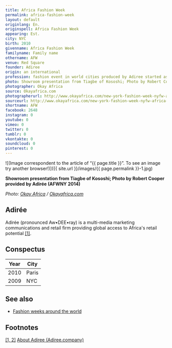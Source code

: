 ```yaml
---
title: Africa Fashion Week
permalink: africa-fashion-week
layout: default
originlang: En.
originspell: Africa Fashion Week
appearing: Est.
city: NYC
birth: 2010
givenname: Africa Fashion Week
familyname: Family name
othername: AFW
venue: Red Square
founder: Adiree
origin: an international
profession: fashion event in world cities produced by Adiree started as Africa Fashion Week in New York
photo: Showroom presentation from Tiagbe of Kososhi; Photo by Robert Cooper provided by Adirée (AFWNY 2014)
photographer: Okay Africa
source: Okayafrica.com
photographerurl: http://www.okayafrica.com/new-york-fashion-week-nyfw-africa-diaspora/
sourceurl: http://www.okayafrica.com/new-york-fashion-week-nyfw-africa-diaspora/
shortname: AFW
facebook: 2648
instagram: 0
youtube: 0
vimeo: 0
twitter: 0
tumblr: 0
vkontakte: 0
soundcloud: 0
pinterest: 0
---
```


![(Image correspondent to the article of “{{ page.title }}”. To see an image try another browser!)]({{ site.url }}/images/{{ page.permalink }}-1.jpg)

**Showroom presentation from Tiagbe of Kososhi; Photo by Robert Cooper provided by Adirée (AFWNY 2014)**

*Photo: [Okay Africa](index) / [Okayafrica.com](index)*

## Adirée

Adirée (pronounced Aw•DEE•ray) is a multi-media marketing communications and retail firm providing global access to Africa's retail potential <span id="a1">[\[1\]](#f1)</span>.

## Conspectus

|Year|City|
|-|-|
|2010|Paris|
|2009|NYC|

## See also

+ [Fashion weeks around the world](fashion-weeks-around-the-world)


## Footnotes

[[1, 2]](#a1) <span id="f1"></span> [About Adiree (Adiree.company)](https://adiree.company/)
